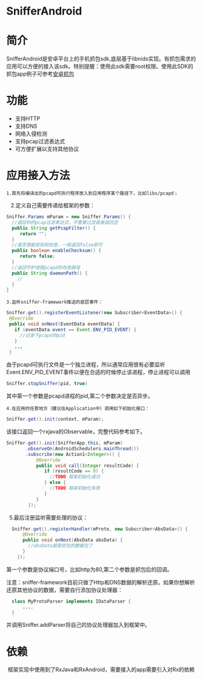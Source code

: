 SnifferAndroid
=================

# 简介
SnifferAndroid是安卓平台上的手机抓包sdk,底层基于libnids实现。有抓包需求的应用可以方便的接入该sdk。特别提醒：使用此sdk需要root权限。使用此SDK的抓包app例子可参考[安卓抓包](http://sj.qq.com/myapp/detail.htm?apkName=com.jupiter.sniffer)
# 功能
* 支持HTTP
* 支持DNS
* 网络入侵检测
* 支持pcap过滤表达式
* 可方便扩展以支持其他协议


# 应用接入方法
    1.首先将编译出的pcapd可执行程序放入到应用程序某个路径下，比如libs/pcapd；
    
    2.定义自己需要传递给框架的参数：
```Java
Sniffer.Params mParam = new Sniffer.Params() {
  //返回你的pcap过滤表达式，不需要过滤直接返回空
  public String getPcapFilter() {
     return "";
  }
  //是否使能校验和检查，一般返回false即可
  public boolean enableChecksum() {
     return false;
  }
  //返回守护进程pcapd的存放路径
  public String daemonPath() {
    //
  }
}
```
    3.监听sniffer-framework推送的底层事件：

 ```Java
 Sniffer.get().registerEventListener(new Subscriber<EventData>() {
  @Override
  public void onNext(EventData eventData) {
    if (eventData.event == Event.ENV_PID_EVENT) {
      //记录下pcapd的pid
    } 
    ...
  }
  ```
  
由于pcapd可执行文件是一个独立进程，所以通常应用很有必要监听Event.ENV_PID_EVENT事件以便在合适的时候停止该进程，停止进程可以调用
```Java
Sniffer.stopSniffer(pid, true)
```
其中第一个参数是pcapd进程的pid,第二个参数决定是否异步。

    4.在应用的任意地方（建议在Application中）调用如下初始化接口：
```Java
Sniffer.get().init(context, mParam);
```
该接口返回一个rxjava的Observable<Integer>，完整代码参考如下。
```Java
Sniffer.get().init(SnifferApp.this, mParam)
       .observeOn(AndroidSchedulers.mainThread())
       .subscribe(new Action1<Integer>() {
           @Override
           public void call(Integer resultCode) {
              if (resultCode == 0) {
                //TODO 框架初始化成功
              } else {
                //TODO 框架初始化失败
              }
           }
        });
```
        
    5.最后注册监听需要处理的协议：
    
```Java
  Sniffer.get().registerHandler(mProto, new Subscriber<AbsData>() {
      @Override
      public void onNext(AbsData absData) {
        //absData就是抓包的数据包了
      }
    });
```
  第一个参数是协议端口号，比如http为80,第二个参数是抓包后的回调。
  
  注意：sniffer-framework目前只做了Http和DNS数据的解析还原。如果你想解析还原其他协议的数据，需要自行添加协议处理器：
```Java
  class MyProtoParser implements IDataParser {
      ....
  }
```
  并调用Sniffer.addParser将自己的协议处理器加入到框架中。

# 依赖
  框架实现中使用到了RxJava和RxAndroid，需要接入的app需要引入对Rx的依赖
  
